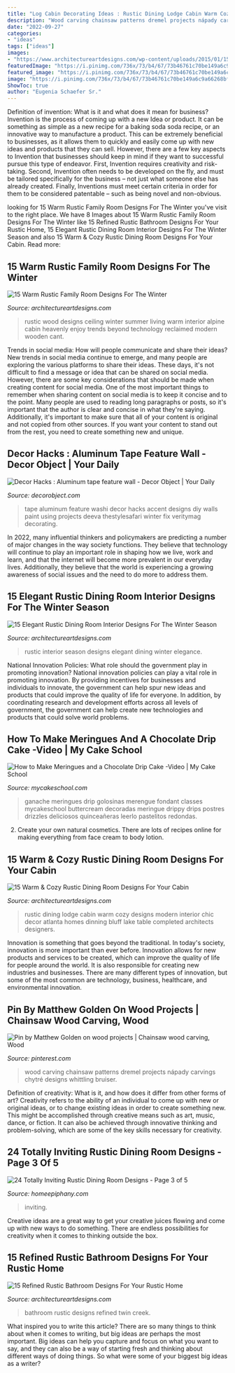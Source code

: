 ```yaml
---
title: "Log Cabin Decorating Ideas : Rustic Dining Lodge Cabin Warm Cozy Designs Modern Interior Chic Decor Atlanta Homes Dinning Bluff Lake Table Completed Architects Designers"
description: "Wood carving chainsaw patterns dremel projects nápady carvings chytré designs whittling bruiser"
date: "2022-09-27"
categories:
- "ideas"
tags: ["ideas"]
images:
- "https://www.architectureartdesigns.com/wp-content/uploads/2015/01/15-Elegant-Rustic-Dining-Room-Interior-Designs-For-The-Winter-Season-9-630x936.jpg"
featuredImage: "https://i.pinimg.com/736x/73/b4/67/73b46761c70be149a6c9a66268bfe572.jpg"
featured_image: "https://i.pinimg.com/736x/73/b4/67/73b46761c70be149a6c9a66268bfe572.jpg"
image: "https://i.pinimg.com/736x/73/b4/67/73b46761c70be149a6c9a66268bfe572.jpg"
ShowToc: true
author: "Eugenia Schaefer Sr."
---
```



Definition of invention: What is it and what does it mean for business?
Invention is the process of coming up with a new Idea or product. It can be something as simple as a new recipe for a baking soda soda recipe, or an innovative way to manufacture a product. This can be extremely beneficial to businesses, as it allows them to quickly and easily come up with new ideas and products that they can sell. However, there are a few key aspects to Invention that businesses should keep in mind if they want to successful pursue this type of endeavor. First, Invention requires creativity and risk-taking. Second, Invention often needs to be developed on the fly, and must be tailored specifically for the business – not just what someone else has already created. Finally, Inventions must meet certain criteria in order for them to be considered patentable – such as being novel and non-obvious.

	

		
looking for 15 Warm Rustic Family Room Designs For The Winter you've visit to the right place. We have 8 Images about 15 Warm Rustic Family Room Designs For The Winter like 15 Refined Rustic Bathroom Designs For Your Rustic Home, 15 Elegant Rustic Dining Room Interior Designs For The Winter Season and also 15 Warm &amp; Cozy Rustic Dining Room Designs For Your Cabin. Read more:
		
    
## 15 Warm Rustic Family Room Designs For The Winter

<img loading=lazy src="https://www.architectureartdesigns.com/wp-content/uploads/2014/10/15-Warm-Rustic-Family-Room-Designs-For-The-Winter-6-630x947.jpg" onerror="this.onerror=null;this.src='https://tse4.mm.bing.net/th?id=OIP.wxZbR2RiUG8U9eOzEeJ-2AHaLI&amp;pid=15.1';" alt="15 Warm Rustic Family Room Designs For The Winter">

_Source: architectureartdesigns.com_

>rustic wood designs ceiling winter summer living warm interior alpine cabin heavenly enjoy trends beyond technology reclaimed modern wooden cant. 

	

Trends in social media: How will people communicate and share their ideas?
New trends in social media continue to emerge, and many people are exploring the various platforms to share their ideas. These days, it's not difficult to find a message or idea that can be shared on social media. However, there are some key considerations that should be made when creating content for social media. 
One of the most important things to remember when sharing content on social media is to keep it concise and to the point. Many people are used to reading long paragraphs or posts, so it's important that the author is clear and concise in what they're saying. Additionally, it's important to make sure that all of your content is original and not copied from other sources. If you want your content to stand out from the rest, you need to create something new and unique.

    
## Decor Hacks : Aluminum Tape Feature Wall - Decor Object | Your Daily

<img loading=lazy src="https://decorobject.com/wp-content/uploads/2017/10/decor-hacks-aluminum-tape-feature-wall.jpg" onerror="this.onerror=null;this.src='https://tse4.mm.bing.net/th?id=OIP.cbWLFFFI-wqstWbfTqLLawHaJ3&amp;pid=15.1';" alt="Decor Hacks : Aluminum tape feature wall - Decor Object | Your Daily">

_Source: decorobject.com_

>tape aluminum feature washi decor hacks accent designs diy walls paint using projects deeva thestylesafari winter fix veritymag decorating. 

	

In 2022, many influential thinkers and policymakers are predicting a number of major changes in the way society functions. They believe that technology will continue to play an important role in shaping how we live, work and learn, and that the internet will become more prevalent in our everyday lives. Additionally, they believe that the world is experiencing a growing awareness of social issues and the need to do more to address them.

    
## 15 Elegant Rustic Dining Room Interior Designs For The Winter Season

<img loading=lazy src="https://www.architectureartdesigns.com/wp-content/uploads/2015/01/15-Elegant-Rustic-Dining-Room-Interior-Designs-For-The-Winter-Season-9-630x936.jpg" onerror="this.onerror=null;this.src='https://tse4.mm.bing.net/th?id=OIP.mAycf9QN4mCscyE-2SXkCQHaLA&amp;pid=15.1';" alt="15 Elegant Rustic Dining Room Interior Designs For The Winter Season">

_Source: architectureartdesigns.com_

>rustic interior season designs elegant dining winter elegance. 

	

National Innovation Policies: What role should the government play in promoting innovation?
National innovation policies can play a vital role in promoting innovation. By providing incentives for businesses and individuals to innovate, the government can help spur new ideas and products that could improve the quality of life for everyone. In addition, by coordinating research and development efforts across all levels of government, the government can help create new technologies and products that could solve world problems.

    
## How To Make Meringues And A Chocolate Drip Cake -Video | My Cake School

<img loading=lazy src="https://www.mycakeschool.com/images/2016/01/1-1-IMG_83371-780x1096.jpg" onerror="this.onerror=null;this.src='https://tse4.mm.bing.net/th?id=OIP.6IFZ5YiqwCs3pJ7OV7hRqQHaKa&amp;pid=15.1';" alt="How to Make Meringues and a Chocolate Drip Cake -Video | My Cake School">

_Source: mycakeschool.com_

>ganache meringues drip golosinas merengue fondant classes mycakeschool buttercream decoradas meringue drippy drips postres drizzles deliciosos quinceañeras leerlo pastelitos redondas. 

	

2. Create your own natural cosmetics. There are lots of recipes online for making everything from face cream to body lotion.

    
## 15 Warm &amp; Cozy Rustic Dining Room Designs For Your Cabin

<img loading=lazy src="https://www.architectureartdesigns.com/wp-content/uploads/2014/10/15-Warm-Cozy-Rustic-Dining-Room-Designs-For-Your-Cabin-11-630x840.jpg" onerror="this.onerror=null;this.src='https://tse4.mm.bing.net/th?id=OIP.FnFAbRJLgPkwTogh8WfEawHaJ4&amp;pid=15.1';" alt="15 Warm &amp; Cozy Rustic Dining Room Designs For Your Cabin">

_Source: architectureartdesigns.com_

>rustic dining lodge cabin warm cozy designs modern interior chic decor atlanta homes dinning bluff lake table completed architects designers. 

	

Innovation is something that goes beyond the traditional. In today's society, innovation is more important than ever before. Innovation allows for new products and services to be created, which can improve the quality of life for people around the world. It is also responsible for creating new industries and businesses. There are many different types of innovation, but some of the most common are technology, business, healthcare, and environmental innovation.

    
## Pin By Matthew Golden On Wood Projects | Chainsaw Wood Carving, Wood

<img loading=lazy src="https://i.pinimg.com/736x/73/b4/67/73b46761c70be149a6c9a66268bfe572.jpg" onerror="this.onerror=null;this.src='https://tse4.mm.bing.net/th?id=OIP.uv-bsblaCNlHP_ohFkVgsQHaJ3&amp;pid=15.1';" alt="Pin by Matthew Golden on wood projects | Chainsaw wood carving, Wood">

_Source: pinterest.com_

>wood carving chainsaw patterns dremel projects nápady carvings chytré designs whittling bruiser. 

	

Definition of creativity: What is it, and how does it differ from other forms of art?
Creativity refers to the ability of an individual to come up with new or original ideas, or to change existing ideas in order to create something new. This might be accomplished through creative means such as art, music, dance, or fiction. It can also be achieved through innovative thinking and problem-solving, which are some of the key skills necessary for creativity.

    
## 24 Totally Inviting Rustic Dining Room Designs - Page 3 Of 5

<img loading=lazy src="https://homeepiphany.com/wp-content/uploads/2015/05/24-Totally-Inviting-Rustic-Dining-Room-Designs-12-768x1024.jpg" onerror="this.onerror=null;this.src='https://tse3.mm.bing.net/th?id=OIP.-vAeroLAIL72T3IM6x0R9AHaJ4&amp;pid=15.1';" alt="24 Totally Inviting Rustic Dining Room Designs - Page 3 of 5">

_Source: homeepiphany.com_

>inviting. 

	

Creative ideas are a great way to get your creative juices flowing and come up with new ways to do something. There are endless possibilities for creativity when it comes to thinking outside the box.

    
## 15 Refined Rustic Bathroom Designs For Your Rustic Home

<img loading=lazy src="https://www.architectureartdesigns.com/wp-content/uploads/2015/02/15-Refined-Rustic-Bathroom-Designs-For-Your-Rustic-Home-13-630x420.jpg" onerror="this.onerror=null;this.src='https://tse4.mm.bing.net/th?id=OIP.Zr-ZkojWr2TY6-no3ZWHGQHaE8&amp;pid=15.1';" alt="15 Refined Rustic Bathroom Designs For Your Rustic Home">

_Source: architectureartdesigns.com_

>bathroom rustic designs refined twin creek. 

	

What inspired you to write this article?
There are so many things to think about when it comes to writing, but big ideas are perhaps the most important. Big ideas can help you capture and focus on what you want to say, and they can also be a way of starting fresh and thinking about different ways of doing things. So what were some of your biggest big ideas as a writer?

